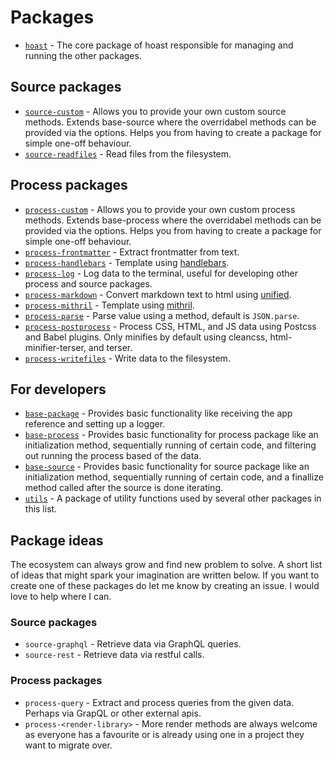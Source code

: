 # Packages

- [`hoast`](/packages/hoast) - The core package of hoast responsible for managing and running the other packages.

## Source packages

- [`source-custom`](/packages/source-custom) - Allows you to provide your own custom source methods. Extends base-source where the overridabel methods can be provided via the options. Helps you from having to create a package for simple one-off behaviour.
- [`source-readfiles`](/packages/source-readfiles) - Read files from the filesystem.

## Process packages

- [`process-custom`](/packages/process-custom) - Allows you to provide your own custom process methods. Extends base-process where the overridabel methods can be provided via the options. Helps you from having to create a package for simple one-off behaviour.
- [`process-frontmatter`](/packages/process-frontmatter) - Extract frontmatter from text.
- [`process-handlebars`](/packages/process-handlebars) - Template using [handlebars]().
- [`process-log`](/packages/process-log) - Log data to the terminal, useful for developing other process and source packages.
- [`process-markdown`](/packages/process-markdown) - Convert markdown text to html using [unified]().
- [`process-mithril`](/packages/process-mithril) - Template using [mithril]().
- [`process-parse`](/packages/process-parse) - Parse value using a method, default is `JSON.parse`.
- [`process-postprocess`](/packages/process-postprocess) - Process CSS, HTML, and JS data using Postcss and Babel plugins. Only minifies by default using cleancss, html-minifier-terser, and terser.
- [`process-writefiles`](/packages/process-writefiles) - Write data to the filesystem.

## For developers

- [`base-package`](/packages/base-package) - Provides basic functionality like receiving the app reference and setting up a logger.
- [`base-process`](/packages/base-process) - Provides basic functionality for process package like an initialization method, sequentially running of certain code, and filtering out running the process based of the data.
- [`base-source`](/packages/base-source) - Provides basic functionality for source package like an initialization method, sequentially running of certain code, and a finallize method called after the source is done iterating.
- [`utils`](/packages/utils) - A package of utility functions used by several other packages in this list.

## Package ideas

The ecosystem can always grow and find new problem to solve. A short list of ideas that might spark your imagination are written below. If you want to create one of these packages do let me know by creating an issue. I would love to help where I can.

### Source packages

- `source-graphql` - Retrieve data via GraphQL queries.
- `source-rest` - Retrieve data via restful calls.

### Process packages

- `process-query` - Extract and process queries from the given data. Perhaps via GrapQL or other external apis.
- `process-<render-library>` - More render methods are always welcome as everyone has a favourite or is already using one in a project they want to migrate over.
